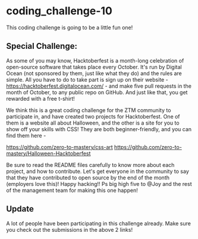 # coding_challenge-10

This coding challenge is going to be a little fun one!

## Special Challenge:
As some of you may know, Hacktoberfest is a month-long celebration of open-source software that takes place every October. It's run by Digital Ocean (not sponsored by them, just like what they do) and the rules are simple. All you have to do to take part is sign up on their website - https://hacktoberfest.digitalocean.com/ - and make five pull requests in the month of October, to any public repo on GitHub. And just like that, you get rewarded with a free t-shirt! 

We think this is a great coding challenge for the ZTM community to participate in, and have created two projects for Hacktoberfest. One of them is a website all about Halloween, and the other is a site for you to show off your skills with CSS! They are both beginner-friendly, and you can find them here - 

https://github.com/zero-to-mastery/css-art
https://github.com/zero-to-mastery/Halloween-Hacktoberfest

Be sure to read the README files carefully to know more about each project, and how to contribute. Let's get everyone in the community to say that they have contributed to open source by the end of the month (employers love this)! Happy hacking!! Ps big high five to @Joy and the rest of the management team for making this one happen!

## Update
A lot of people have been participating in this challenge already. Make sure you check out the submissions in the above 2 links!
